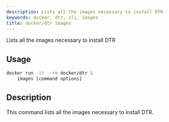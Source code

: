 ```yaml
---
description: Lists all the images necessary to install DTR
keywords: docker, dtr, cli, images
title: docker/dtr images
---
```

Lists all the images necessary to install DTR

## Usage

```bash
docker run -it --rm docker/dtr \
    images [command options]
```

## Description

This command lists all the images necessary to install DTR.